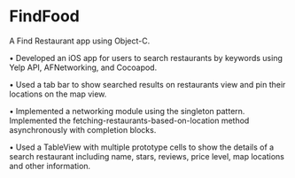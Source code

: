 # FindFood

A Find Restaurant app using Object-C.

• Developed an iOS app for users to search restaurants by keywords using Yelp API, AFNetworking, and Cocoapod.

• Used a tab bar to show searched results on restaurants view and pin their locations on the map view.

• Implemented a networking module using the singleton pattern. Implemented the fetching-restaurants-based-on-location method asynchronously with completion blocks.

• Used a TableView with multiple prototype cells to show the details of a search restaurant including name, stars, reviews, price level, map locations and other information.
